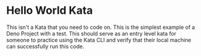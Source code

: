 # Hello World Kata

This isn't a Kata that you need to code on. This is the simplest example of a
Deno Project with a test. This should serve as an entry level kata for someone
to practice using the Kata CLI and verify that their local machine can
successfully run this code.
